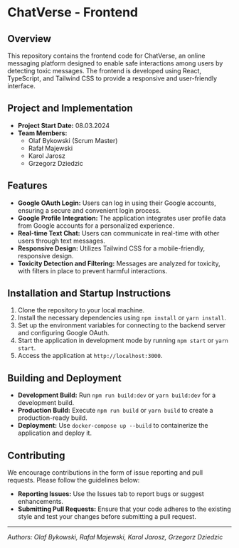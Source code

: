# ChatVerse - Frontend

## Overview

This repository contains the frontend code for ChatVerse, an online messaging platform designed to enable safe interactions among users by detecting toxic messages. The frontend is developed using React, TypeScript, and Tailwind CSS to provide a responsive and user-friendly interface.

## Project and Implementation

- **Project Start Date:** 08.03.2024
- **Team Members:**
  - Olaf Bykowski (Scrum Master)
  - Rafał Majewski
  - Karol Jarosz
  - Grzegorz Dziedzic

## Features

- **Google OAuth Login:** Users can log in using their Google accounts, ensuring a secure and convenient login process.
- **Google Profile Integration:** The application integrates user profile data from Google accounts for a personalized experience.
- **Real-time Text Chat:** Users can communicate in real-time with other users through text messages.
- **Responsive Design:** Utilizes Tailwind CSS for a mobile-friendly, responsive design.
- **Toxicity Detection and Filtering:** Messages are analyzed for toxicity, with filters in place to prevent harmful interactions.

## Installation and Startup Instructions

1. Clone the repository to your local machine.
2. Install the necessary dependencies using `npm install` or `yarn install`.
3. Set up the environment variables for connecting to the backend server and configuring Google OAuth.
4. Start the application in development mode by running `npm start` or `yarn start`.
5. Access the application at `http://localhost:3000`.

## Building and Deployment

- **Development Build:** Run `npm run build:dev` or `yarn build:dev` for a development build.
- **Production Build:** Execute `npm run build` or `yarn build` to create a production-ready build.
- **Deployment:** Use `docker-compose up --build` to containerize the application and deploy it.

## Contributing

We encourage contributions in the form of issue reporting and pull requests. Please follow the guidelines below:

- **Reporting Issues:** Use the Issues tab to report bugs or suggest enhancements.
- **Submitting Pull Requests:** Ensure that your code adheres to the existing style and test your changes before submitting a pull request.

---
*Authors: Olaf Bykowski, Rafał Majewski, Karol Jarosz, Grzegorz Dziedzic*
